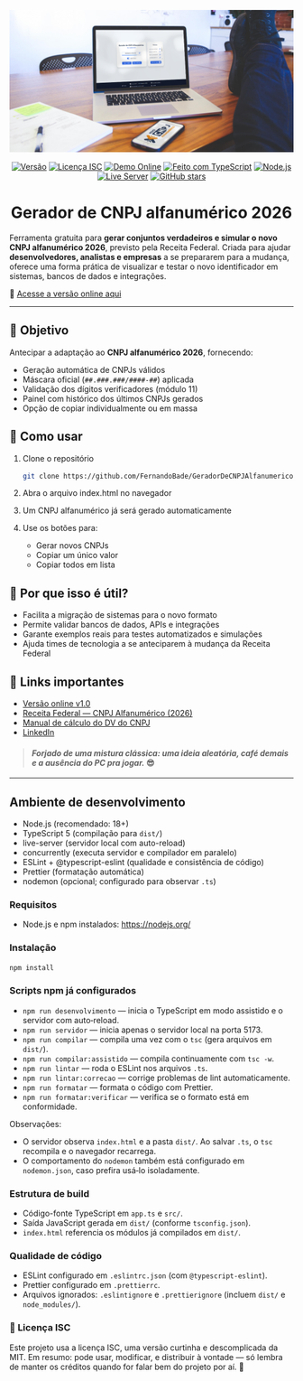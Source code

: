 <p align="center">
  <img src="img/gerador-cnpj-2026-alfanumerico-x.png" alt="Preview do Gerador de CNPJ Alfanumérico 2026" width="900">
</p>

<div align="Center">

[![Versão](https://img.shields.io/badge/version-1.1.0-blue.svg)](https://github.com/FernandoBade/GeradorDeCNPJAlfanumerico)
[![Licença ISC](https://img.shields.io/badge/license-ISC-green.svg)](LICENSE)
[![Demo Online](https://img.shields.io/badge/demo-online-brightgreen.svg)](https://cnpj-2026.bade.digital/)
[![Feito com TypeScript](https://img.shields.io/badge/TypeScript-3178C6?logo=typescript&logoColor=white)](https://www.typescriptlang.org/)
[![Node.js](https://img.shields.io/badge/Node.js-339933?logo=node.js&logoColor=white)](https://nodejs.org/)
[![Live Server](https://img.shields.io/badge/Live--Server-FF6B6B?logo=vercel&logoColor=white)](https://www.npmjs.com/package/live-server)
[![GitHub stars](https://img.shields.io/github/stars/FernandoBade/GeradorDeCNPJAlfanumerico.svg?style=social&label=Star)](https://github.com/FernandoBade/GeradorDeCNPJAlfanumerico/stargazers)


</div>
<div align="center">

# Gerador de CNPJ alfanumérico 2026

</div>

Ferramenta gratuita para **gerar conjuntos verdadeiros e simular o novo CNPJ alfanumérico 2026**, previsto pela Receita Federal.
Criada para ajudar **desenvolvedores, analistas e empresas** a se prepararem para a mudança, oferece uma forma prática de visualizar e testar o novo identificador em sistemas, bancos de dados e integrações.

🔗 [Acesse a versão online aqui](https://cnpj-2026.bade.digital/)

---

## 🎯 Objetivo

Antecipar a adaptação ao **CNPJ alfanumérico 2026**, fornecendo:

- Geração automática de CNPJs válidos
- Máscara oficial (`##.###.###/####-##`) aplicada
- Validação dos dígitos verificadores (módulo 11)
- Painel com histórico dos últimos CNPJs gerados
- Opção de copiar individualmente ou em massa

## 🚀 Como usar

1. Clone o repositório

   ```bash
   git clone https://github.com/FernandoBade/GeradorDeCNPJAlfanumerico.git

   ```

2. Abra o arquivo index.html no navegador

3. Um CNPJ alfanumérico já será gerado automaticamente

4. Use os botões para:
   - Gerar novos CNPJs
   - Copiar um único valor
   - Copiar todos em lista

## 📌 Por que isso é útil?

- Facilita a migração de sistemas para o novo formato
- Permite validar bancos de dados, APIs e integrações
- Garante exemplos reais para testes automatizados e simulações
- Ajuda times de tecnologia a se anteciparem à mudança da Receita Federal

## 🔗 Links importantes

- [Versão online v1.0](https://cnpj-2026.bade.digital/)
- [Receita Federal — CNPJ Alfanumérico (2026)](https://www.gov.br/receitafederal/pt-br/acesso-a-informacao/acoes-e-programas/programas-e-atividades/cnpj-alfanumerico)
- [Manual de cálculo do DV do CNPJ](https://www.gov.br/receitafederal/pt-br/centrais-de-conteudo/publicacoes/documentos-tecnicos/cnpj/manual-dv-cnpj.pdf/view)
- [LinkedIn](https://linkedin.com/in/fernandobade)

> #### _Forjado de uma mistura clássica: uma ideia aleatória, café demais e a ausência do PC pra jogar._ 😎

---

## Ambiente de desenvolvimento

- Node.js (recomendado: 18+)
- TypeScript 5 (compilação para `dist/`)
- live-server (servidor local com auto-reload)
- concurrently (executa servidor e compilador em paralelo)
- ESLint + @typescript-eslint (qualidade e consistência de código)
- Prettier (formatação automática)
- nodemon (opcional; configurado para observar `.ts`)

### Requisitos

- Node.js e npm instalados: https://nodejs.org/

### Instalação

```bash
npm install
```

### Scripts npm já configurados

- `npm run desenvolvimento` — inicia o TypeScript em modo assistido e o servidor com auto‑reload.
- `npm run servidor` — inicia apenas o servidor local na porta 5173.
- `npm run compilar` — compila uma vez com o `tsc` (gera arquivos em `dist/`).
- `npm run compilar:assistido` — compila continuamente com `tsc -w`.
- `npm run lintar` — roda o ESLint nos arquivos `.ts`.
- `npm run lintar:correcao` — corrige problemas de lint automaticamente.
- `npm run formatar` — formata o código com Prettier.
- `npm run formatar:verificar` — verifica se o formato está em conformidade.

Observações:

- O servidor observa `index.html` e a pasta `dist/`. Ao salvar `.ts`, o `tsc` recompila e o navegador recarrega.
- O comportamento do `nodemon` também está configurado em `nodemon.json`, caso prefira usá‑lo isoladamente.

### Estrutura de build

- Código-fonte TypeScript em `app.ts` e `src/`.
- Saída JavaScript gerada em `dist/` (conforme `tsconfig.json`).
- `index.html` referencia os módulos já compilados em `dist/`.

### Qualidade de código

- ESLint configurado em `.eslintrc.json` (com `@typescript-eslint`).
- Prettier configurado em `.prettierrc`.
- Arquivos ignorados: `.eslintignore` e `.prettierignore` (incluem `dist/` e `node_modules/`).

### 🧾 Licença ISC

Este projeto usa a licença ISC, uma versão curtinha e descomplicada da MIT. Em resumo: pode usar, modificar, e distribuir à vontade — só lembra de manter os créditos quando for falar bem do projeto por aí. 💞
